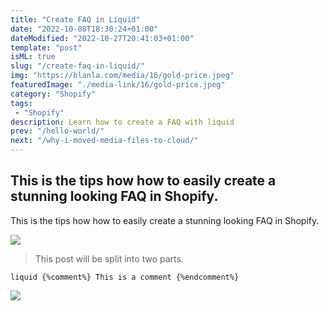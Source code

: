 ```yaml
---
title: "Create FAQ in Liquid"
date: "2022-10-08T18:30:24+01:00"
dateModified: "2022-10-27T20:41:03+01:00"
template: "post"
isML: true
slug: "/create-faq-in-liquid/"
img: "https://blanla.com/media/16/gold-price.jpeg"
featuredImage: "./media-link/16/gold-price.jpeg"
category: "Shopify"
tags:
 - "Shopify"
description: Learn how to create a FAQ with liquid
prev: "/hello-world/"
next: "/why-i-moved-media-files-to-cloud/"
---
```

## This is the tips how how to easily create a stunning looking FAQ in Shopify.

This is the tips how how to easily create a stunning looking FAQ in Shopify. 

![](./media-link/16/gold-price.jpeg)

>This post will be split into two parts. 

```liquid {%comment%} This is a comment {%endcomment%} ```
<br/>

[![](https://images.unsplash.com/photo-1665153856945-1ab42f6c6d96?ixlib=rb-1.2.1&ixid=MnwxMjA3fDB8MHxwaG90by1wYWdlfHx8fGVufDB8fHx8&auto=format&fit=crop&w=1887&q=80)](http:/https://images.unsplash.com/photo-1665153856945-1ab42f6c6d96?ixlib=rb-1.2.1&ixid=MnwxMjA3fDB8MHxwaG90by1wYWdlfHx8fGVufDB8fHx8&auto=format&fit=crop&w=1887&q=80)
  
    